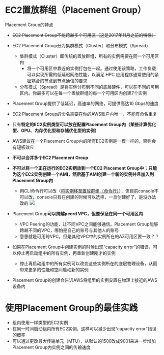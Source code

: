 # EC2置放群组（Placement Group）
Placement Group的特点
- ~~EC2 Placement Group不能跨越多个可用区（这是2017年11月之前的特性）~~
- EC2 Placement Group分为集群模式（Cluster）和分布模式（Spread）
  - 集群模式（Cluster）即传统的置放群组，所有的实例需要在同一个可用区内
    -  将一个可用区中靠近的实例打包在一起。通过使用该策略，工作负载可以实现所需的低延迟网络性能，以满足 HPC 应用程序通常使用的紧密耦合的节点到节点通信的要求
  - 分布模式（Spread）是将实例分布到不同的底层硬件，可以在不同的可用区内。你最多可以在每一个置放群组的每一个可用区内创建7个实例
- Placement Group提供了低延迟，高速率的网络，可提供高达10 Gbps的速度
- EC2 Placement Group的命名需要在你的AWS账户内唯一，不能有命名重复
- 只有**特定的EC2实例类型可以放在配置Placement Group内（某些计算优化型、GPU、内存优化型和存储优化型的实例）**
- AWS建议在一个Placement Group内的所有EC2实例是一模一样的，否则会有短板效应
- **不可以合并多个EC2 Placement Group**
- **不可以将一个正在运行的EC2实例放到一个EC2 Placement Group中；只能为这个EC2实例创建一个AMI，然后基于AMI创建一个新的实例并且加入到Placement Group内**
  - 用CLI命令行可以改（[将实例移至置放群组（命令行）](https://docs.aws.amazon.com/zh_cn/AWSEC2/latest/UserGuide/placement-groups.html?shortFooter=true#change-instance-placement-group)），但目前console不可以改，console只有在创建的时候可以选择，一旦创建好了，是没办法改的
    ![](https://i.loli.net/2019/06/14/5d03449d5798328318.png)
    
- Placement Group**可以跨越peerd VPC，但要保证在同一个可用区内**
  - VPC Peering的功能，让不同VPC之间能够通信。Placement Group能够跨越不同的VPC，哪怕是自己的账号与其他人的账号
  - 意思就是可用跨VPC，但是其他VPC中的实例所在的AZ可用区要一致？？
- 如果在Placement Group中创建实例的时候出现“capacity error”的错误，可以停止再启动组中的所有实例，再重新创建刚才的实例
  - 停止再启动组中的所有实例可以改变这些实例所在的底层物理设备，从而带来更多的性能和空间启动新的实例
- Placement Group的创建会告诉AWS将组里的实例安置在物理上接近的AWS设备内
# 使用Placement Group的最佳实践
- 组内使用一样类型的EC2实例
- 在同一时间启动组内所有EC2实例，这样可以减少出现“capacity error”错误的概率
- 可以通过更改最大传输单元（MTU），从默认的1500改成9001来进一步增加Placement Group内实例之间的传输速度
